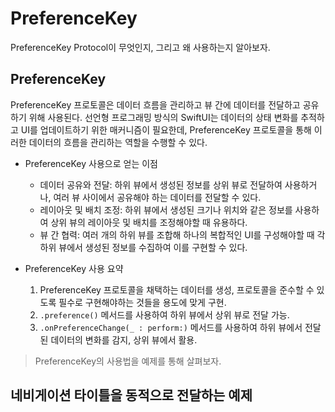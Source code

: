 # PreferenceKey
PreferenceKey Protocol이 무엇인지, 그리고 왜 사용하는지 알아보자.

## PreferenceKey
PreferenceKey 프로토콜은 데이터 흐름을 관리하고 뷰 간에 데이터를 전달하고 공유하기 위해 사용된다.
선언형 프로그래밍 방식의 SwiftUI는 데이터의 상태 변화를 추적하고 UI를 업데이트하기 위한 매커니즘이 필요한데,
PreferenceKey 프로토콜을 통해 이러한 데이터의 흐름을 관리하는 역할을 수행할 수 있다.

* PreferenceKey 사용으로 얻는 이점
    * 데이터 공유와 전달: 하위 뷰에서 생성된 정보를 상위 뷰로 전달하여 사용하거나, 여러 뷰 사이에서 공유해야 하는 데이터를 전달할 수 있다.
    * 레이아웃 및 배치 조정: 하위 뷰에서 생성된 크기나 위치와 같은 정보를 사용하여 상위 뷰의 레이아웃 및 배치를 조정해야할 때 유용하다.
    * 뷰 간 협력: 여러 개의 하위 뷰를 조합해 하나의 복합적인 UI를 구성해야할 때 각 하위 뷰에서 생성된 정보를 수집하여 이를 구현할 수 있다.
    
* PreferenceKey 사용 요약
    1. PreferenceKey 프로토콜을 채택하는 데이터를 생성, 프로토콜을 준수할 수 있도록 필수로 구현해야하는 것들을 용도에 맞게 구현.
    2. `.preference()` 메서드를 사용하여 하위 뷰에서 상위 뷰로 전달 가능.
    3. `.onPreferenceChange(_ : perform:)` 메서드를 사용하여 하위 뷰에서 전달된 데이터의 변화를 감지, 상위 뷰에서 활용.
> PreferenceKey의 사용법을 예제를 통해 살펴보자.

## 네비게이션 타이틀을 동적으로 전달하는 예제
